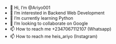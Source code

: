 - 👋 Hi, I’m @Ariyo001
- 👀 I’m interested in Backend Web Development
- 🌱 I’m currently learning Python
- 💞️ I’m looking to collaborate on Google
- 📫 How to reach me +2347067112107 (Whatsapp)
- 📫 How to reach me heis_ariyo (Instagram)
<!---
Ariyo001/Ariyo001 is a ✨ special ✨ repository because its `README.md` (this file) appears on your GitHub profile.
You can click the Preview link to take a look at your changes.
--->
